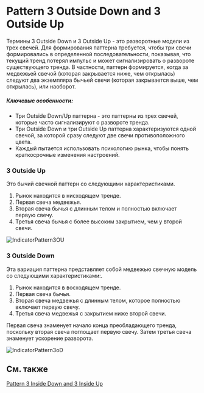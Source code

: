 # Pattern 3 Outside Down and 3 Outside Up

Термины 3 Outside Down и 3 Outside Up \- это разворотные модели из трех свечей. Для формирования паттерна требуется, чтобы три свечи формировались в определенной последовательности, показывая, что текущий тренд потерял импульс и может сигнализировать о развороте существующего тренда. 
В частности, паттерн формируется, когда за медвежьей свечой (которая закрывается ниже, чем открылась) следуют два экземпляра бычьей свечи (которая закрывается выше, чем открылась), или наоборот.
##### Ключевые особенности:

- Три Outside Down\/Up паттерна \- это паттерны из трех свечей, которые часто сигнализируют о развороте тренда.
- Три Outside Down и три Outside Up паттерна характеризуются одной свечой, за которой сразу следуют две свечи противоположного цвета.
- Каждый пытается использовать психологию рынка, чтобы понять краткосрочные изменения настроений.

### 3 Outside Up

Это бычий свечной паттерн со следующими характеристиками. 

1. Рынок находится в нисходящем тренде.
2. Первая свеча медвежья.
3. Вторая свеча бычья с длинным телом и полностью включает первую свечу.
4. Третья свеча бычья с более высоким закрытием, чем у второй свечи.

![IndicatorPattern3OU](IndicatorPattern3OU.png)
### 3 Outside Down

Эта вариация паттерна представляет собой медвежью свечную модель со следующими характеристиками:.

1. Рынок находится в восходящем тренде.
2. Первая свеча бычья.
3. Вторая свеча медвежья с длинным телом, которое полностью включает первую свечу.
4. Третья свеча медвежья с закрытием ниже второй свечи.

Первая свеча знаменует начало конца преобладающего тренда, поскольку вторая свеча поглощает первую свечу. Затем третья свеча знаменует ускорение разворота.

![IndicatorPattern3oD](IndicatorPattern3oD.png)

## См. также

[Pattern 3 Inside Down and 3 Inside Up](IndicatorPattern3ID3IU.md)

